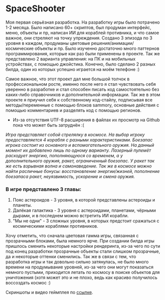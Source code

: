 # SpaceShooter

Моя первая серьёзная разработка. На разработку игры было потрачено 1-2 месяца. Было написано 60+ скриптов, был продуман интерфейс, меню, объекты и пр, написан ИИ для кораблей противника, и что самое важное, они стреляют на точку упреждения. Создано 3 эпизода по 3 уровня в каждом, продуманы цветовые решения/анимации/космические объекты и пр. Было изученно достаточно много паттернов программирования, которые как раз были применены в проекте. Так же представлено 2 варианта управления: на ПК и на мобильных устройствах, с помощью джойстика. Конечно, было сделано 2 разных билда, один из которых успешно играется на моём телефоне :)

Самое важное, что этот проект дал мне большой толчок в профессиональном росте, именно после него я стал чувствовать себя уверенно в разработке и стал способен писать код самостоятельно без каких-либо справочников и дополнительной информации. Так же в этом проекте я приучил себя к собственному код-стайлу, подписывая все методы/переменные с помощью блоков sammory, основные действия с помощью комментариев и разделять код с помощью регионов.
* Из-за отсутствия UTF-8 расширения в файлах их просмотр на Github пока что может быть затруднён :(

*Игра представляет собой стрелялку в космосе. На выбор игроку предоставляется 4 корабля с разными характеристиками. Боезапас игрока состоит из основного и вспомогательного оружия. На данный момент их добавлено лишь по одному варианту. Лазерный пулемёт расходует энергию, пополняющуюся со временем, а у дополнительного оружия, ракет, ограниченный боезопас. У ракет так же есть взрывная волна и самонаведение. Так же в космосе можно найти расличные бонусы: восстановление энергии/жизней, пополнение боезапаса ракет, неуязвимость, ускорение и смена оружия.*

### В игре представлено 3 главы:
1. Пояс астероидов - 3 уровня, в которой представлены астероиды и планеты.
2. Далёкая галактика - 3 уровня с астероидами, планетами, чёрными дырами, и в последнем можно встретить ИИ корабли.
3. "Мы не одни" - 3 сложных уровня, в которых предстоит сражаться с космическими кораблями противников.

Хочу отметить, что сначала цветовая гамма игры, связанная с прозрачными блоками, была немного ярче. При создании билда игры пришлось сменить некоторые настройки рендеринга, из-за чего по сути под конец разработки прозрачные объекты стали слишком прозрачные, да и некоторые оттенки сменились. Так же в связи с тем, что разработка игры и так довольно сильно затянулась, не было много времени на продумывание уровней, из-за чего они могут показаться немного пустыми, приходится летать по космосу в поиске объектов для уничтожения (хотя может это и не плохо, ведь как красиво получилось воссоздать космос :)

Скриншоты и видео геймплея по [ссылке](https://github.com/Winter-Dragon/SpaceShooter/tree/master/Screenshots).

